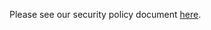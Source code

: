 Please see our security policy document [here](https://github.com/ethereum-optimism/.github/blob/main/SECURITY.md).

